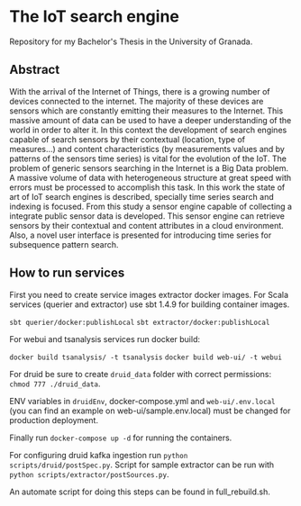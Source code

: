 # The IoT search engine
Repository for my Bachelor's Thesis in the University of Granada.

## Abstract
With the arrival of the Internet of Things, there is a growing number of devices
connected to the internet. The majority of these devices are sensors which are constantly
emitting their measures to the Internet. This massive amount of data can be used to have
a deeper understanding of the world in order to alter it. In this context the development of
search engines capable of search sensors by their contextual (location, type of measures...)
and content characteristics (by measurements values and by patterns of the sensors time
series) is vital for the evolution of the IoT. The problem of generic sensors searching in the
Internet is a Big Data problem. A massive volume of data with heterogeneous structure
at great speed with errors must be processed to accomplish this task. In this work the
state of art of IoT search engines is described, specially time series search and indexing
is focused. From this study a sensor engine capable of collecting a integrate public sensor
data is developed. This sensor engine can retrieve sensors by their contextual and content
attributes in a cloud environment. Also, a novel user interface is presented for introducing
time series for subsequence pattern search.

## How to run services
First you need to create service images extractor docker images. For Scala services (querier and extractor) use sbt 1.4.9 for building container images.

```sbt querier/docker:publishLocal```
```sbt extractor/docker:publishLocal```

For webui and tsanalysis services run docker build:

```docker build tsanalysis/ -t tsanalysis```
```docker build web-ui/ -t webui```

For druid be sure to create ```druid_data``` folder with correct permissions: ```chmod 777 ./druid_data```.

ENV variables in ```druidEnv```, docker-compose.yml and ```web-ui/.env.local``` (you can find an example on web-ui/sample.env.local) must be changed for production deployment.

Finally run ``docker-compose up -d`` for running the containers.

For configuring druid kafka ingestion run ```python scripts/druid/postSpec.py```. Script for sample extractor can be run with ```python scripts/extractor/postSources.py```.

An automate script for doing this steps can be found in full_rebuild.sh. 
